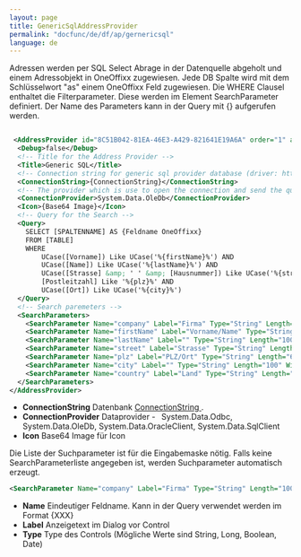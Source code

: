 ```yaml
---
layout: page
title: GenericSqlAddressProvider
permalink: "docfunc/de/df/ap/gernericsql"
language: de
---
```


Adressen werden per SQL Select Abrage in der Datenquelle abgeholt und einem Adressobjekt in OneOffixx zugewiesen. Jede DB Spalte wird mit dem Schlüsselwort "as" einem OneOffixx Feld zugewiesen. Die WHERE Clausel enthaltet die Filterparameter. Diese werden im Element SearchParameter definiert. Der Name des Parameters kann in der Query mit {} aufgerufen werden. 

```xml

 <AddressProvider id="8C51B042-81EA-46E3-A429-821641E19A6A" order="1" active="false">
  <Debug>false</Debug>
  <!-- Title for the Address Provider -->
  <Title>Generic SQL</Title>
  <!-- Connection string for generic sql provider database (driver: http://www.microsoft.com/en-us/download/details.aspx?id=13255) -->
  <ConnectionString>{ConnectionString}</ConnectionString>
  <!-- The provider which is use to open the connection and send the query -->
  <ConnectionProvider>System.Data.OleDb</ConnectionProvider>
  <Icon>{Base64 Image}</Icon>
  <!-- Query for the Search -->
  <Query>
    SELECT [SPALTENNAME] AS {Feldname OneOffixx} 
    FROM [TABLE]
    WHERE
        UCase([Vorname]) Like UCase('%{firstName}%') AND
        UCase([Name]) Like UCase('%{lastName}%') AND
        UCase([Strasse] &amp; ' ' &amp; [Hausnummer]) Like UCase('%{street}%') AND
        [Postleitzahl] Like '%{plz}%' AND
        UCase([Ort]) Like UCase('%{city}%')
  </Query>
  <!-- Search paremeters -->
  <SearchParameters>
    <SearchParameter Name="company" Label="Firma" Type="String" Length="100" Sort="1" />
    <SearchParameter Name="firstName" Label="Vorname/Name" Type="String" Length="100" Sort="2" />
    <SearchParameter Name="lastName" Label="" Type="String" Length="100" Sort="2" Width="90" />
    <SearchParameter Name="street" Label="Strasse" Type="String" Length="100" Sort="3" />
    <SearchParameter Name="plz" Label="PLZ/Ort" Type="String" Length="6" Sort="4" />
    <SearchParameter Name="city" Label="" Type="String" Length="100" Width="130" Sort="4" />
    <SearchParameter Name="country" Label="Land" Type="String" Length="100" Sort="5" />
  </SearchParameters>
</AddressProvider>

```

* __ConnectionString__ Datenbank [ConnectionString ](https://www.connectionstrings.com/).
* __ConnectionProvider__ Dataprovider -  System.Data.Odbc, System.Data.OleDb, System.Data.OracleClient, System.Data.SqlClient
* __Icon__ Base64 Image für Icon

Die Liste der Suchparameter ist für die Eingabemaske nötig. Falls keine SearchParameterliste angegeben ist, werden Suchparameter automatisch erzeugt.
```xml
<SearchParameter Name="company" Label="Firma" Type="String" Length="100" Sort="1" />
```

* __Name__ Eindeutiger Feldname. Kann in der Query verwendet werden im Format {XXX}
* __Label__ Anzeigetext im Dialog vor Control
* __Type__ Type des Controls (Mögliche Werte sind String, Long, Boolean, Date)


